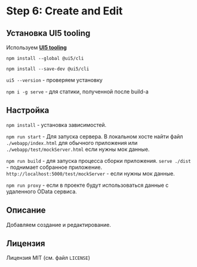 # Step 6: Create and Edit

## Установка UI5 tooling

Используем [**UI5 tooling**](https://sap.github.io/ui5-tooling/pages/GettingStarted/)

`npm install --global @ui5/cli`

`npm install --save-dev @ui5/cli`

`ui5 --version` - проверяем установку

`npm i -g serve` - для статики, полученной после build-а

## Настройка

`npm install` - установка зависимостей.

`npm run start` - Для запуска сервера. В локальном хосте найти файл `./webapp/index.html` для обычного приложения или `./webapp/test/mockServer.html` если нужны мок данные.

`npm run build` - для запуска процесса сборки приложения. `serve ./dist` - поднимает собранное приложение. `http://localhost:5000/test/mockServer` - если нужны мок данные.

`npm run proxy` - если в проекте будут использоваться данные с удаленного OData сервиса.

## Описание

Добавляем создание и редактирование.

## Лицензия

Лицензия MIT (см. файл `LICENSE`)